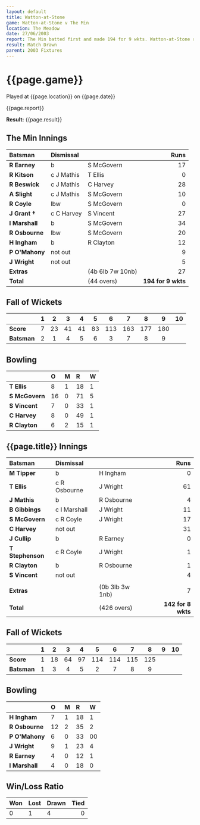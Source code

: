 ```yaml
---
layout: default
title: Watton-at-Stone
game: Watton-at-Stone v The Min
location: The Meadow
date: 27/06/2003
report: The Min batted first and made 194 for 9 wkts. Watton-at-Stone replied with 142 for 8 wkts when time ran out
result: Match Drawn
parent: 2003 Fixtures
---
```


# {{page.game}}

Played at {{page.location}} on {{page.date}}

{{page.report}}

**Result:** {{page.result}}

## The Min Innings

| Batsman | Dismissal |  | Runs |
|:---|:---|---|---:|
| **R Earney** | b | S McGovern | 17 |
| **R Kitson** | c J Mathis | T Ellis | 0 |
| **R Beswick** | c J Mathis | C Harvey | 28 |
| **A Slight** | c J Mathis | S McGovern | 10 |
| **R Coyle** | lbw | S McGovern | 0 |
| **J Grant &#8224;** | c C Harvey | S Vincent | 27 |
| **I Marshall** | b | S McGovern | 34 |
| **R Osbourne** | lbw | S McGovern | 20 |
| **H Ingham** | b | R Clayton | 12 |
| **P O'Mahony** | not out |  | 9 |
| **J Wright** | not out |  | 5 |
| **Extras** | | (4b 6lb 7w 10nb) | 27 |
| **Total** | | (44 overs) | **194 for 9 wkts** |

## Fall of Wickets

| | 1 | 2 | 3 | 4 | 5 | 6 | 7 | 8 | 9 | 10 |
|---|:---:|:---:|:---:|:---:|:---:|:---:|:---:|:---:|:---:|:---:|
| **Score** | 7 | 23 | 41 | 41 | 83 | 113 | 163 | 177 | 180 |  |
| **Batsman** | 2 | 1 | 4 | 5 | 6 | 3 | 7 | 8 | 9 |  |

## Bowling

| | O | M | R | W |
|---|:---|:---|:---|:---|
| **T Ellis** | 8 | 1 | 18 | 1 |
| **S McGovern** | 16 | 0 | 71 | 5 |
| **S Vincent** | 7 | 0 | 33 | 1 |
| **C Harvey** | 8 | 0 | 49 | 1 |
| **R Clayton** | 6 | 2 | 15 | 1 |

## {{page.title}} Innings

| Batsman | Dismissal |  | Runs |
|:---|:---|---|---:|
| **M Tipper** | b | H Ingham | 0 |
| **T Ellis** | c R Osbourne | J Wright | 61 |
| **J Mathis** | b | R Osbourne | 4 |
| **B Gibbings** | c I Marshall | J Wright | 11 |
| **S McGovern** | c R Coyle | J Wright | 17 |
| **C Harvey** | not out |  | 31 |
| **J Cullip** | b | R Earney  | 0 |
| **T Stephenson** | c R Coyle | J Wright | 1 |
| **R Clayton** | b | R Osbourne | 1 |
| **S Vincent** | not out |  | 4 |
|  |  |  |  |
| **Extras** | | (0b 3lb 3w 1nb) | 7 |
| **Total** | | (426 overs) | **142 for 8 wkts** |

## Fall of Wickets

| | 1 | 2 | 3 | 4 | 5 | 6 | 7 | 8 | 9 | 10 |
|---|:---:|:---:|:---:|:---:|:---:|:---:|:---:|:---:|:---:|:---:|
| **Score** | 1 | 18 | 64 | 97 | 114 | 114 | 115 | 125 |  |  |
| **Batsman** | 1 | 3 | 4 | 5 | 2 | 7 | 8 | 9 |  |  |

## Bowling

| | O | M | R | W |
|---|:---|:---|:---|:---|
| **H Ingham** | 7 | 1 | 18 | 1 |
| **R Osbourne** | 12 | 2 | 35 | 2 |
| **P O'Mahony** | 6 | 0 | 33 |00 |
| **J Wright** | 9 | 1 | 23 | 4 |
| **R Earney** | 4 | 0 | 12 | 1 |
| **I Marshall** | 4 | 0 | 18 | 0 |

## Win/Loss Ratio

| Won | Lost | Drawn | Tied |
|:---|:---|:---|---:|
| 0 | 1 | 4 | 0 |